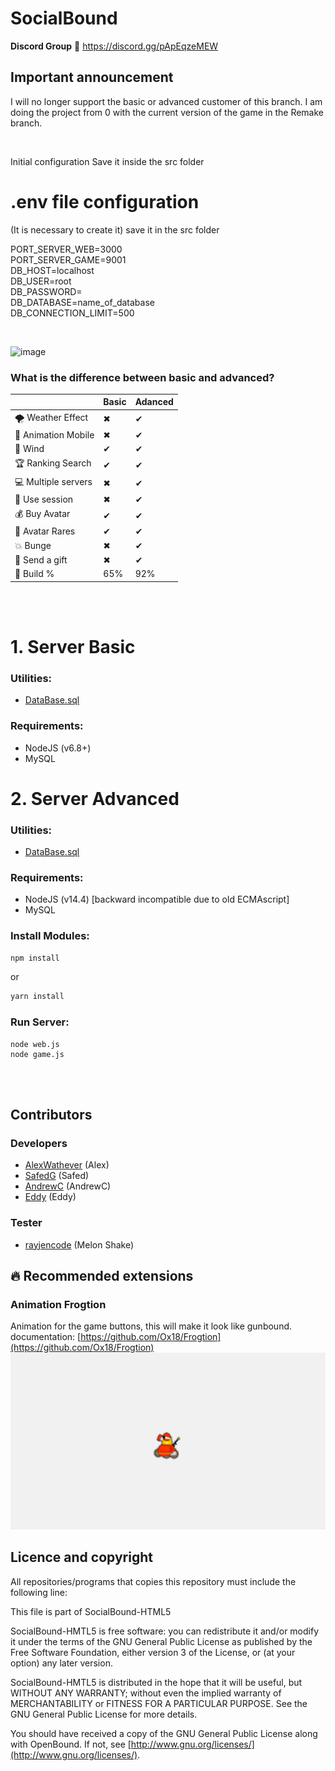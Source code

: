 
# SocialBound 

**Discord Group** :speech_balloon: https://discord.gg/pApEqzeMEW

## Important announcement
I will no longer support the basic or advanced customer of this branch. I am doing the project from 0 with the current version of the game in the Remake branch.

<br>

Initial configuration
Save it inside the src folder

# .env file configuration
(It is necessary to create it)
save it in the src folder

PORT_SERVER_WEB=3000<br>
PORT_SERVER_GAME=9001<br>
DB_HOST=localhost<br>
DB_USER=root<br>
DB_PASSWORD=<br>
DB_DATABASE=name_of_database<br>
DB_CONNECTION_LIMIT=500<br>

<br>

![image](https://user-images.githubusercontent.com/73305665/128940443-964344fc-7b66-461a-b2c0-2bdf669ad778.png)

### What is the difference between basic and advanced?


||Basic|Adanced|
|--|--|--|
| 🌪 Weather Effect |✖ | ✔ |
| 🚜 Animation Mobile |✖  | ✔ |
| 💨 Wind |✔ | ✔ |
| 🏆 Ranking Search |✔ | ✔ |
| 💻 Multiple servers |✖  | ✔ |
| 🍪 Use session | ✖ | ✔ |
| 💰 Buy Avatar | ✔ | ✔ |
| 👚 Avatar Rares| ✔ | ✔ |
| 💥 Bunge | ✖ | ✔ |
| 🎁 Send a gift | ✖ | ✔ |
| 🔧 Build % | 65% | 92% |

<br><br>
# 1. Server Basic

### Utilities:
- [DataBase.sql](https://github.com/alexwathever/Openbound-HTML5/blob/main/Client%20-%20Basic%20-%20v1-119/DataBase/dragonbound.sql)

### Requirements:
- NodeJS (v6.8+)
- MySQL

# 2. Server Advanced
### Utilities:
- [DataBase.sql](https://github.com/alexwathever/Openbound-HTML5/blob/main/Client%20-%20Advanced%20-%20v120/DataBase/game.sql)

### Requirements:
- NodeJS (v14.4) [backward incompatible due to old ECMAscript]
- MySQL

### Install Modules:
```bash
npm install
```
or
```bash
yarn install
```

### Run Server:
```
node web.js
node game.js
```
<br><br>

<h2>Contributors</h2>

<h3>Developers</h3>

 - [AlexWathever](https://github.com/alexwathever/)  (Alex)
 - [SafedG](https://github.com/safedg)  (Safed)
 - [AndrewC](https://github.com/rksmw/) (AndrewC)
 - [Eddy](https://github.com/eddycasos/) (Eddy)

<h3>Tester</h3>

 - [rayjencode](https://github.com/rayjencode/) (Melon Shake)

## 🔥 Recommended extensions

### Animation Frogtion
Animation for the game buttons, this will make it look like gunbound.
<br>
documentation: [https://github.com/Ox18/Frogtion](https://github.com/Ox18/Frogtion)<br>
![Preview](https://github.com/Ox18/Frogtion/blob/master/images/example_1.gif)


## Licence and copyright

All repositories/programs that copies this repository must include the following line:

This file is part of SocialBound-HTML5

SocialBound-HMTL5 is free software: you can redistribute it and/or modify it under the terms of the GNU General Public License as published by the Free Software Foundation, either version 3 of the License, or (at your option) any later version.

SocialBound-HMTL5 is distributed in the hope that it will be useful, but WITHOUT ANY WARRANTY; without even the implied warranty of MERCHANTABILITY or FITNESS FOR A PARTICULAR PURPOSE. See the GNU General Public License for more details.

You should have received a copy of the GNU General Public License along with OpenBound. If not, see  [http://www.gnu.org/licenses/](http://www.gnu.org/licenses/).
